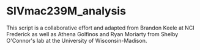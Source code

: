 # SIVmac239M_analysis

This script is a collaborative effort and adapted from Brandon Keele at NCI Frederick as well as Athena Golfinos and Ryan Moriarty from Shelby O'Connor's lab at the University of Wisconsin-Madison. 
